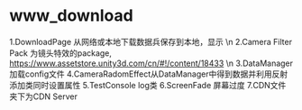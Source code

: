 # www_download
1.DownloadPage 从网络或本地下载数据兵保存到本地，显示 \n
2.Camera Filter Pack 为镜头特效的package, https://www.assetstore.unity3d.com/cn/#!/content/18433  \n
3.DataManager 加载config文件
4.CameraRadomEffect从DataManager中得到数据并利用反射添加类同时设置属性
5.TestConsole log类
6.ScreenFade 屏幕过度
7.CDN文件夹下为CDN Server
